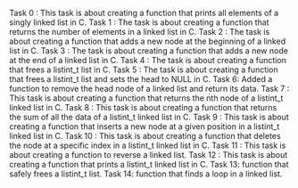 Task 0 : This task is about creating a function that prints all elements of a singly linked list in C.
Task 1 : The task is about creating a function that returns the number of elements in a linked list in C.
Task 2 : The task is about creating a function that adds a new node at the beginning of a linked list in C.
Task 3 : The task is about creating a function that adds a new node at the end of a linked list in C.
 Task 4 : The task is about creating a function that frees a listint_t list in C.
Task 5 : The task is about creating a function that frees a listint_t list and sets the head to NULL in C.
Task 6: Added a function to remove the head node of a linked list and return its data.
Task 7 : This task is about creating a function that returns the nth node of a listint_t linked list in C.
Task 8 : This task is about creating a function that returns the sum of all the data of a listint_t linked list in C.
Task 9 : This task is about creating a function that inserts a new node at a given position in a listint_t linked list in C.
Task 10 : This task is about creating a function that deletes the node at a specific index in a listint_t linked list in C.
Task 11 : This task is about creating a function to reverse a linked list.
Task 12 : This task is about creating a function that prints a listint_t linked list in C.
Task 13: function that safely frees a listint_t list.
Task 14: function that finds a loop in a linked list.
